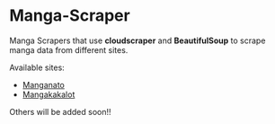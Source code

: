 # Manga-Scraper
Manga Scrapers that use **cloudscraper** and **BeautifulSoup** to scrape manga data from different sites.


Available sites:
 - [Manganato](https://manganato.com/)
 - [Mangakakalot](https://mangakakalot.com/)

Others will be added soon!!
